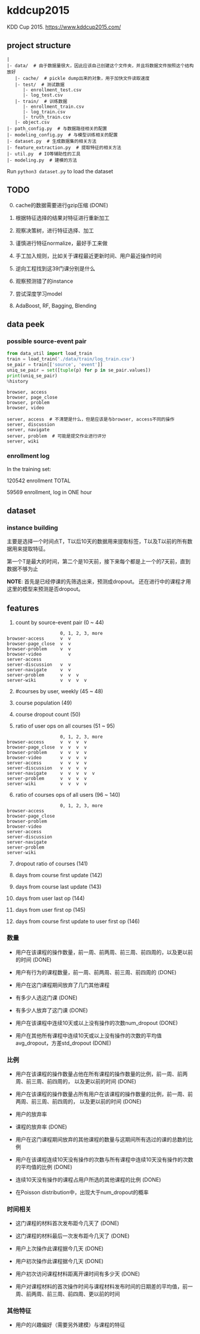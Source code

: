 # kddcup2015

KDD Cup 2015. https://www.kddcup2015.com/



## project structure

```
|
|- data/  # 由于数据量很大，因此应该自己创建这个文件夹，并且将数据文件按照这个结构放好
   |- cache/  # pickle dump出来的对象，用于加快文件读取速度
   |- test/  # 测试数据
      |- enrollment_test.csv
      |- log_test.csv
   |- train/  # 训练数据
      |- enrollment_train.csv
      |- log_train.csv
      |- truth_train.csv
   |- object.csv
|- path_config.py  # 与数据路径相关的配置
|- modeling_config.py  # 与模型训练相关的配置
|- dataset.py  # 生成数据集的相关方法
|- feature_extraction.py  # 提取特征的相关方法
|- util.py  # IO等辅助性的工具
|- modeling.py  # 建模的方法
```

Run `python3 dataset.py` to load the dataset



## TODO

0. cache的数据需要进行gzip压缩 (DONE)

0. 根据特征选择的结果对特征进行重新加工

1. 观察决策树，进行特征选择、加工

2. 谨慎进行特征normalize，最好手工来做

2. 手工加入规则，比如关于课程最近更新时间、用户最近操作时间

3. 逆向工程找到这39门课分别是什么

3. 观察预测错了的instance

4. 尝试深度学习model

5. AdaBoost, RF, Bagging, Blending



## data peek

### possible source-event pair

```python
from data_util import load_train
train = load_train('./data/train/log_train.csv')
se_pair = train[['source', 'event']]
uniq_se_pair = set([tuple(p) for p in se_pair.values])
print(uniq_se_pair)
%history
```

    browser, access
    browser, page_close
    browser, problem
    browser, video

    server, access  # 不清楚是什么，但是应该是与browser, access不同的操作
    server, discussion
    server, navigate
    server, problem  # 可能是提交作业进行评分
    server, wiki


### enrollment log

In the training set:

120542 enrollment TOTAL

59569 enrollment, log in ONE hour



## dataset

### instance building

主要是选择一个时间点T，T以后10天的数据用来提取标签，T以及T以前的所有数据用来提取特征。

第一个T是最大的时间，第二个是10天前，接下来每个都是上一个的7天前，直到数据不够为止


**NOTE**:
首先是已经停课的先筛选出来，预测成dropout。
还在进行中的课程才用这里的模型来预测是否dropout。



## features


1. count by source-event pair (0 ~ 44)

```
                    0, 1, 2, 3, more
browser-access      v  v
browser-page_close  v  v
browser-problem     v  v
browser-video          v
server-access
server-discussion   v  v
server-navigate     v  v
server-problem      v  v  v
server-wiki         v  v  v  v
```

2. #courses by user, weekly (45 ~ 48)

3. course population (49)

4. course dropout count (50)

5. ratio of user ops on all courses (51 ~ 95)

```
                    0, 1, 2, 3, more
browser-access      v  v  v  v
browser-page_close  v  v  v  v
browser-problem     v  v  v  v
browser-video       v  v  v  v
server-access       v  v  v  v
server-discussion   v  v  v  v
server-navigate     v  v  v  v  v
server-problem      v  v  v  v
server-wiki         v  v  v  v
```

6. ratio of courses ops of all users (96 ~ 140)

```
                    0, 1, 2, 3, more
browser-access
browser-page_close
browser-problem
browser-video
server-access
server-discussion
server-navigate
server-problem
server-wiki
```

7. dropout ratio of courses (141)

8. days from course first update (142)

9. days from course last update (143)

10. days from user last op (144)

11. days from user first op (145)

12. days from course first update to user first op (146)


### 数量

+ 用户在该课程的操作数量，前一周、前两周、前三周、前四周的，以及更以前的时间 (DONE)

+ 用户有行为的课程数量，前一周、前两周、前三周、前四周的 (DONE)

+ 用户在这门课程期间放弃了几门其他课程

+ 有多少人选这门课 (DONE)

+ 有多少人放弃了这门课 (DONE)

+ 用户在该课程中连续10天或以上没有操作的次数num_dropout (DONE)

+ 用户在其他所有课程中连续10天或以上没有操作的次数的平均值avg_dropout，方差std_dropout (DONE)


### 比例

+ 用户在该课程的操作数量占他在所有课程的操作数量的比例，前一周、前两周、前三周、前四周的，
以及更以前的时间 (DONE)

+ 用户在该课程的操作数量占所有用户在该课程的操作数量的比例，前一周、前两周、前三周、前四周的，
以及更以前的时间 (DONE)

+ 用户的放弃率

+ 课程的放弃率 (DONE)

+ 用户在这门课程期间放弃的其他课程的数量与这期间所有选过的课的总数的比例

+ 用户在该课程连续10天没有操作的次数与所有课程中连续10天没有操作的次数的平均值的比例 (DONE)

+ 连续10天没有操作的课程占用户所选的其他课程的比例 (DONE)

+ 在Poisson distribution中，出现大于num_dropout的概率


### 时间相关

+ 这门课程的材料首次发布距今几天了 (DONE)

+ 这门课程的材料最后一次发布距今几天了 (DONE)

+ 用户上次操作此课程据今几天 (DONE)

+ 用户初次操作此课程据今几天 (DONE)

+ 用户初次访问课程材料距离开课时间有多少天 (DONE)

+ 用户对课程材料的首次操作时间与课程材料发布时间的日期差的平均值，前一周、前两周、前三周、前四周、更以前的时间


### 其他特征

+ 用户的兴趣偏好（需要另外建模）与课程的特征
